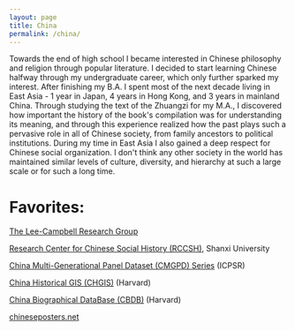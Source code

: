 ```yaml
---
layout: page
title: China
permalink: /china/
---
```


Towards the end of high school I became interested in Chinese philosophy and religion  through popular literature. I decided to start learning Chinese halfway through my undergraduate career, which only further sparked my interest. After finishing my B.A. I spent most of the next decade living in East Asia - 1 year in Japan, 4 years in Hong Kong, and 3 years in mainland China. Through studying the text of the Zhuangzi for my M.A., I discovered how important the history of the book's compilation was for understanding its meaning, and through this experience realized how the past plays such a pervasive role in all of Chinese society, from family ancestors to political institutions. During my time in East Asia I also gained a deep respect for Chinese social organization. I don't think any other society in the world has maintained similar levels of culture, diversity, and hierarchy at such a large scale or for such a long time.

# Favorites:

[The Lee-Campbell Research Group][1]

[Research Center for Chinese Social History (RCCSH)][2], Shanxi University

[China Multi-Generational Panel Dataset (CMGPD) Series][3] (ICPSR)

[China Historical GIS (CHGIS)][4] (Harvard)

[China Biographical DataBase (CBDB)][5] (Harvard)

[chineseposters.net][6]

[1]: http://www.shss.ust.hk/staff/camcam/lee-campbell-group/

[2]: http://rccsh.sxu.edu.cn/

[3]: https://www.icpsr.umich.edu/icpsrweb/ICPSR/series/265

[4]: http://www.fas.harvard.edu/~chgis/

[5]: http://projects.iq.harvard.edu/cbdb/home

[6]: http://chineseposters.net/index.php